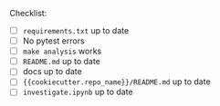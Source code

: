 
Checklist:

- [ ] `requirements.txt` up to date
- [ ] No pytest errors
- [ ] `make analysis` works
- [ ] `README.md` up to date
- [ ] docs up to date
- [ ] `{{cookiecutter.repo_name}}/README.md` up to date
- [ ] `investigate.ipynb` up to date
